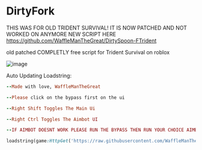 # DirtyFork

THIS WAS FOR OLD TRIDENT SURVIVAL!
IT IS NOW PATCHED AND NOT WORKED ON ANYMORE
NEW SCRIPT HERE https://github.com/WaffleManTheGreat/DirtySpoon-FTrident


old patched COMPLETLY free script for Trident Survival on roblox

![image](https://user-images.githubusercontent.com/113483280/191412978-845901fc-b480-4e7b-a7ea-5af4b6caea06.png)

Auto Updating Loadstring: 


```ruby
--Made with love, WaffleManTheGreat

--Please click on the bypass first on the ui

--Right Shift Toggles The Main Ui

--Right Ctrl Toggles The Aimbot UI

--IF AIMBOT DOESNT WORK PLEASE RUN THE BYPASS THEN RUN YOUR CHOICE AIMBOT (i recommend roware)

loadstring(game:HttpGet('https://raw.githubusercontent.com/WaffleManTheGreat/DirtyFork/main/main'))()
```

